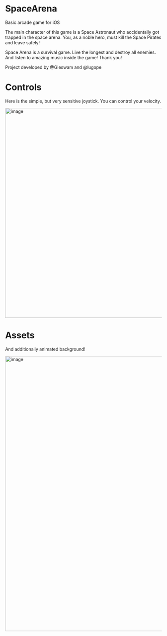 # SpaceArena
Basic arcade game for iOS


The main character of this game is a Space Astronaut who accidentally got trapped in the space arena.
You, as a noble hero, must kill the Space Pirates and leave safely!

Space Arena is a survival game. Live the longest and destroy all enemies.
And listen to amazing music inside the game! Thank you!

Project developed by @Gleswam and @lugope 


# Controls
Here is the simple, but very sensitive joystick. You can control your velocity.

<img width="675" alt="image" src="https://user-images.githubusercontent.com/32434994/162089780-4e75a64d-b128-4553-8d87-f046e91932b3.png">


# Assets
And additionally animated background!

<img width="885" alt="image" src="https://user-images.githubusercontent.com/32434994/162089997-fad80b11-bf81-4acf-b52b-3eec6f7d1237.png">
